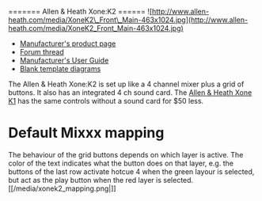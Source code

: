 \======= Allen & Heath Xone:K2 ======
![http://www.allen-heath.com/media/XoneK2\_Front\_Main-463x1024.jpg](http://www.allen-heath.com/media/XoneK2_Front_Main-463x1024.jpg)

  - [Manufacturer's product
    page](http://www.allen-heath.com/ahproducts/xonek2/)
  - [Forum thread](http://mixxx.org/forums/viewtopic.php?f=7&t=3776)
  - [Manufacturer's User
    Guide](http://www.allen-heath.com/media/Xone+K2_UG_AP8509_2.pdf)
  - [Blank template
    diagrams](http://www.allen-heath.com/media/Xone+K2+Blank+Overlays.zip)

The Allen & Heath Xone:K2 is set up like a 4 channel mixer plus a grid
of buttons. It also has an integrated 4 ch sound card. The [Allen &
Heath Xone K1](Allen%20&%20Heath%20Xone%20K1) has the same controls
without a sound card for $50 less.

# Default Mixxx mapping

The behaviour of the grid buttons depends on which layer is active. The
color of the text indicates what the button does on that layer, e.g. the
buttons of the last row activate hotcue 4 when the green layour is
selected, but act as the play button when the red layer is selected.
[[/media/xonek2_mapping.png|]]
